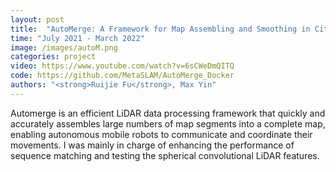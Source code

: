 ```yaml
---
layout: post
title:  "AutoMerge: A Framework for Map Assembling and Smoothing in City-scale Environments"
time: "July 2021 - March 2022"
image: /images/autoM.png
categories: project
video: https://www.youtube.com/watch?v=6sCWeDmQITQ
code: https://github.com/MetaSLAM/AutoMerge_Docker
authors: "<strong>Ruijie Fu</strong>, Max Yin"
---
```

Automerge is an efficient LiDAR data processing framework that quickly and accurately assembles large numbers of
map segments into a complete map, enabling autonomous mobile robots to communicate and coordinate their movements. I was mainly in charge of enhancing the performance of sequence matching and testing the spherical convolutional LiDAR features.
